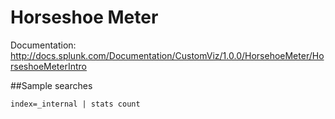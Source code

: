 # Horseshoe Meter

Documentation:
http://docs.splunk.com/Documentation/CustomViz/1.0.0/HorsehoeMeter/HorseshoeMeterIntro

##Sample searches
```
index=_internal | stats count
```